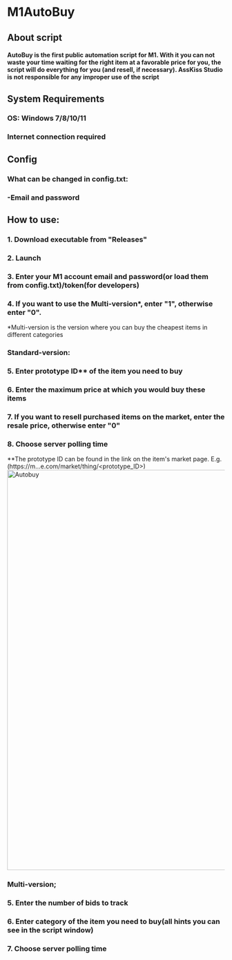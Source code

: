 # M1AutoBuy
## About script
#### AutoBuy is the first public automation script for M1. With it you can not waste your time waiting for the right item at a favorable price for you, the script will do everything for you (and resell, if necessary). AssKiss Studio is not responsible for any improper use of the script
## System Requirements
### OS: Windows 7/8/10/11
### Internet connection required
## Config
### What can be changed in config.txt:
### -Email and password
## How to use:
### 1. Download executable from "Releases"
### 2. Launch
### 3. Enter your M1 account email and password(or load them from config.txt)/token(for developers)
### 4. If you want to use the Multi-version*, enter "1", otherwise enter "0".
*Multi-version is the version where you can buy the cheapest items in different categories
### Standard-version:
### 5. Enter prototype ID** of the item you need to buy
### 6. Enter the maximum price at which you would buy these items
### 7. If you want to resell purchased items on the market, enter the resale price, otherwise enter "0"
### 8. Choose server polling time
**The prototype ID can be found in the link on the item's market page. E.g.(https://m...e.com/market/thing/<prototype_ID>)
<img width="927" alt="Autobuy" src="https://github.com/AssKissStudio/M1AutoBuy/assets/156083318/a7a5b346-1dde-4bed-a8d8-16671253bc4b">
### Multi-version;
### 5. Enter the number of bids to track
### 6. Enter category of the item you need to buy(all hints you can see in the script window)
### 7. Choose server polling time
